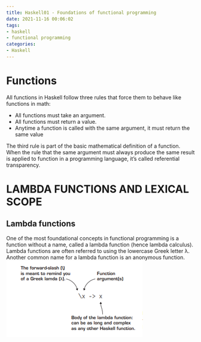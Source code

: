 ```yaml
---
title: Haskell01 - Foundations of functional programming
date: 2021-11-16 00:06:02
tags:
- haskell 
- functional programming
categories:
- Haskell
---
```


# Functions
All functions in Haskell follow three rules that force them to behave like functions in
math:
   * All functions must take an argument.
   * All functions must return a value.
   * Anytime a function is called with the same argument, it must return the same
value

The third rule is part of the basic mathematical definition of a function. When the rule
that the same argument must always produce the same result is applied to function in a
programming language, it’s called referential transparency.

# LAMBDA FUNCTIONS AND LEXICAL SCOPE

## Lambda functions
One of the most foundational concepts in functional programming is a function without
a name, called a lambda function (hence lambda calculus). Lambda functions are often
referred to using the lowercase Greek letter λ. Another common name for a lambda
function is an anonymous function.
![alt](Foundations-of-functional-programming/1.png)